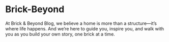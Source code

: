 # Brick-Beyond
At Brick &amp; Beyond Blog, we believe a home is more than a structure—it’s where life happens. And we’re here to guide you, inspire you, and walk with you as you build your own story, one brick at a time.
